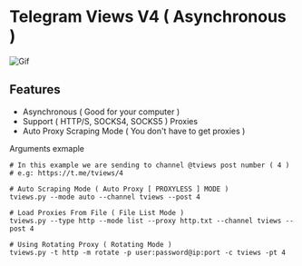 # Telegram Views V4 ( Asynchronous )

![Gif](https://media4.giphy.com/media/v1.Y2lkPTc5MGI3NjExOGFkOTRiMTdjMTc3OTJhZmU0MDRmZGFlNGJiMjA3NGYxOGQwM2Y2ZSZlcD12MV9pbnRlcm5hbF9naWZzX2dpZklkJmN0PWc/jStbo9qVAJsObKKr5a/giphy.gif)


## Features
- Asynchronous ( Good for your computer )
- Support ( HTTP/S, SOCKS4, SOCKS5 ) Proxies
- Auto Proxy Scraping Mode ( You don't have to get proxies )


Arguments exmaple
```
# In this example we are sending to channel @tviews post number ( 4 )
# e.g: https://t.me/tviews/4

# Auto Scraping Mode ( Auto Proxy [ PROXYLESS ] MODE )
tviews.py --mode auto --channel tviews --post 4

# Load Proxies From File ( File List Mode )
tviews.py --type http --mode list --proxy http.txt --channel tviews --post 4

# Using Rotating Proxy ( Rotating Mode )
tviews.py -t http -m rotate -p user:password@ip:port -c tviews -pt 4
```

